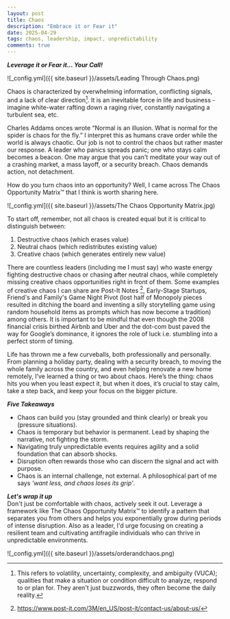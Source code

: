 ```yaml
---
layout: post
title: Chaos
description: "Embrace it or Fear it"
date: 2025-04-29
tags: chaos, leadership, impact, unpredictability
comments: true
---
```


***Leverage it or Fear it... Your Call!***

![_config.yml]({{ site.baseurl }}/assets/Leading Through Chaos.png)

Chaos is characterized by overwhelming information, conflicting signals, and a lack of clear direction[^1]. It is an inevitable force in life and business - imagine white-water rafting down a raging river, constantly navigating a turbulent sea, etc.

Charles Addams onces wrote “Normal is an illusion. What is normal for the spider is chaos for the fly.” I interpret this as humans crave order while the world is always chaotic. Our job is not to control the chaos but rather master our response. A leader who panics spreads panic; one who stays calm becomes a beacon. One may argue that you can't meditate your way out of a crashing market, a mass layoff, or a security breach. Chaos demands action, not detachment.

How do you turn chaos into an opportunity? Well, I came across The Chaos Opportunity Matrix™ that I think is worth sharing here.

![_config.yml]({{ site.baseurl }}/assets/The Chaos Opportunity Matrix.jpg)

To start off, remember, not all chaos is created equal but it is critical to distinguish between:
1. Destructive chaos (which erases value)
2. Neutral chaos (which redistributes existing value)
3. Creative chaos (which generates entirely new value)

There are countless leaders (including me I must say) who waste energy fighting destructive chaos or chasing after neutral chaos, while completely missing creative chaos opportunities right in front of them. Some examples of creative chaos I can share are Post-It Notes [^2], Early-Stage Startups, Friend's and Family's Game Night Pivot (lost half of Monopoly pieces resulted in ditching the board and inventing a silly storytelling game using random household items as prompts which has now become a tradition) among others. It is important to be mindful that even though the 2008 financial crisis birthed Airbnb and Uber and the dot-com bust paved the way for Google’s dominance, it ignores the role of luck i.e. stumbling into a perfect storm of timing.

Life has thrown me a few curveballs, both professionally and personally. From planning a holiday party, dealing with a security breach, to moving the whole family across the country, and even helping renovate a new home remotely, I’ve learned a thing or two about chaos. Here’s the thing: chaos hits you when you least expect it, but when it does, it’s crucial to stay calm, take a step back, and keep your focus on the bigger picture.

***Five Takeaways***
- Chaos can build you (stay grounded and think clearly) or break you (pressure situations).
- Chaos is temporary but behavior is permanent. Lead by shaping the narrative, not fighting the storm.
- Navigating truly unpredictable events requires agility and a solid foundation that can absorb shocks.
- Disruption often rewards those who can discern the signal and act with purpose.
- Chaos is an internal challenge, not external. A philosophical part of me says *'want less, and chaos loses its grip'*.

***Let's wrap it up***\
Don't just be comfortable with chaos, actively seek it out. Leverage a framework like The Chaos Opportunity Matrix™ to identify a pattern that separates you from others and helps you exponentially grow during periods of intense disruption. Also as a leader, I'd urge focusing on creating a resilient team and cultivating antifragile individuals who can thrive in unpredictable environments.

![_config.yml]({{ site.baseurl }}/assets/orderandchaos.png)

[^1]: This refers to volatility, uncertainty, complexity, and ambiguity (VUCA); qualities that make a situation or condition difficult to analyze, respond to or plan for. They aren't just buzzwords, they often become the daily reality.
[^2]: https://www.post-it.com/3M/en_US/post-it/contact-us/about-us/
